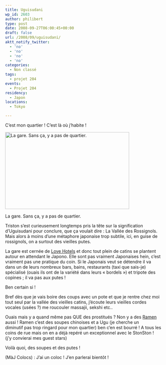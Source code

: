 ```yaml
---
title: Uguisudani
wp_id: 2603
author: philibert
type: post
date: 2008-09-27T06:00:45+00:00
draft: false
url: /2008/09/uguisudani/
aktt_notify_twitter:
  - 'no'
  - 'no'
  - 'no'
  - 'no'
categories:
  - Non classé
tags:
  - projet 204
events:
  - Projet 204
residency:
  - Japon
locations:
  - Tokyo

---
```

C&rsquo;est mon quartier ! C&rsquo;est là où j&rsquo;habite !

<div id="attachment_226" class="wp-caption aligncenter" style="max-width: 400px">
  <a href="{{< aws >}}/uploads/img_24501.jpg"><img class="size-full wp-image-226 " title="img_24501" src="{{< aws >}}/uploads/img_24501.jpg" alt="La gare. Sans ça, y a pas de quartier." width="400" height="248" /></a>
  
  <p class="wp-caption-text">
    La gare. Sans ça, y a pas de quartier.
  </p>
</div>

Triston s&rsquo;est curieusement longtemps pris la tête sur la signification d&rsquo;Uguisudani pour conclure, que ça voulait dire : La Vallée des Rossignols. Mais alors à moins d&rsquo;une métaphore japonaise trop subtile, ici, en guise de rossignols, on a surtout des vieilles putes.

La gare est cernée de <a title="Love Hotel" href="https://fr.wikipedia.org/wiki/Love_hotel" target="_blank">Love Hotels</a> et donc tout plein de catins se plantent autour en attendant le Japono. Elle sont pas vraiment Japonaises hein, c&rsquo;est vraiment pas une pratique du coin. Si le Japonais veut se détendre il va dans un de leurs nombreux bars, bains, restaurants (taxi que sais-je) spécialisé (ouais ils ont de la variété dans leurs « bordels ») et tripote des copines ; il va pas aux putes !

Ben certain si !
  
Bref dès que je vais boire des coups avec un pote et que je rentre chez moi tout seul par la vallée des vieilles catins, j&rsquo;écoute leurs vieilles cordes vocales (usées ?) me roucouler massajii, sekshi etc..

Ouais mais y a quand même pas QUE des prostitués ? Non y a des <a title="Ramen" href="https://fr.wikipedia.org/wiki/Ramen" target="_blank">Ramen</a> aussi ! Ramen c&rsquo;est des soupes chinoises et a Ugu (je cherche un diminutif pas trop ringard pour mon quartier) ben c&rsquo;en est bourré ! A tous les coins de rue mais on en a déjà repéré un exceptionnel avec le StonSton ! (j&rsquo;y convierai mes guest stars)

Voilà quoi, des soupes et des putes ! 

(MàJ Colocs) : J&rsquo;ai un coloc ! J&rsquo;en parlerai bientôt !